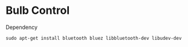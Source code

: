 # Bulb Control

Dependency
```
sudo apt-get install bluetooth bluez libbluetooth-dev libudev-dev
```
